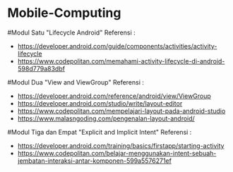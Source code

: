 # Mobile-Computing

#Modul Satu "Lifecycle Android"
 Referensi :
 - https://developer.android.com/guide/components/activities/activity-lifecycle
 - https://www.codepolitan.com/memahami-activity-lifecycle-di-android-598d779a83dbf


#Modul Dua "View and ViewGroup"
 Referensi :
 - https://developer.android.com/reference/android/view/ViewGroup
 - https://developer.android.com/studio/write/layout-editor
 - https://www.codepolitan.com/mempelajari-layout-pada-android-studio
 - https://www.malasngoding.com/pengenalan-layout-android/
           
           
#Modul Tiga dan Empat "Explicit and Implicit Intent" 
 Referensi :
 - https://developer.android.com/training/basics/firstapp/starting-activity
 - https://www.codepolitan.com/belajar-menggunakan-intent-sebuah-jembatan-interaksi-antar-komponen-599a5576271ef
